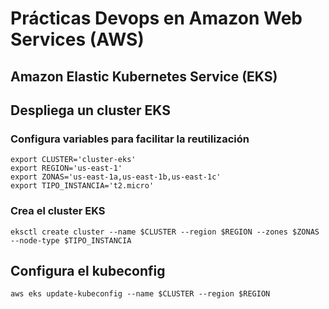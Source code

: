# Prácticas Devops en Amazon Web Services (AWS)
## Amazon Elastic Kubernetes Service (EKS)

## Despliega un cluster EKS

### Configura variables para facilitar la reutilización
```shell
export CLUSTER='cluster-eks'
export REGION='us-east-1'
export ZONAS='us-east-1a,us-east-1b,us-east-1c'
export TIPO_INSTANCIA='t2.micro'
```

### Crea el cluster EKS
```shell
eksctl create cluster --name $CLUSTER --region $REGION --zones $ZONAS --node-type $TIPO_INSTANCIA
```
## Configura el kubeconfig
```shell
aws eks update-kubeconfig --name $CLUSTER --region $REGION
```

